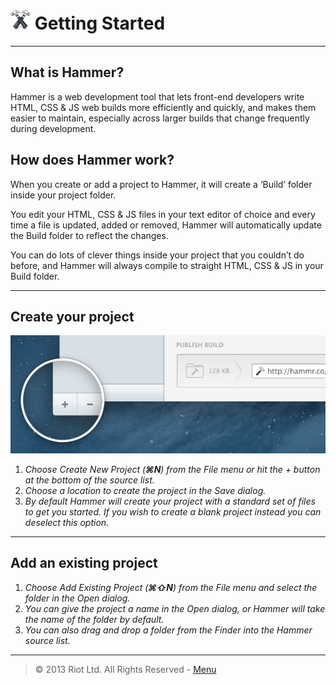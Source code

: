 # ![](img/icon-small.png) Getting Started

***

## What is Hammer?

Hammer is a web development tool that lets front-end developers write HTML, CSS & JS web builds more efficiently and quickly, and makes them easier to maintain, especially across larger builds that change frequently during development.

## How does Hammer work?

When you create or add a project to Hammer, it will create a ‘Build’ folder inside your project folder.

You edit your HTML, CSS & JS files in your text editor of choice and every time a file is updated, added or removed, Hammer will automatically update the Build folder to reflect the changes.

You can do lots of clever things inside your project that you couldn’t do before, and Hammer will always compile to straight HTML, CSS & JS in your Build folder.

***

## Create your project

![](img/add-project.jpg)

1. _Choose Create New Project (**⌘N**) from the File menu or hit the + button at the bottom of the source list._
2. _Choose a location to create the project in the Save dialog._
3. _By default Hammer will create your project with a standard set of files to get you started. If you wish to create a blank project instead you can deselect this option._

***


## Add an existing project

1. _Choose Add Existing Project (**⌘⇧N**) from the File menu and select the folder in the Open dialog._
2. _You can give the project a name in the Open dialog, or Hammer will take the name of the folder by default._
3. _You can also drag and drop a folder from the Finder into the Hammer source list._


***

> © 2013 Riot Ltd. All Rights Reserved - [Menu](index.md "Main menu")

